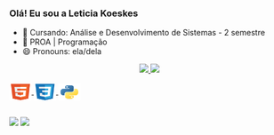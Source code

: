 ### Olá! Eu sou a Leticia Koeskes

- 📖 Cursando: Análise e Desenvolvimento de Sistemas - 2 semestre 
- 💙 PROA | Programação
- 😄 Pronouns: ela/dela

<div align="center">
  <a href="https://github.com/Koeskess">
  <img height="42%" src="https://github-readme-stats.vercel.app/api?username=Koeskess&show_icons=true&theme=dracula&include_all_commits=true&count_private=true"/>
  <img height="50%" src="https://github-readme-stats.vercel.app/api/top-langs/?username=Koeskess&layout=compact&langs_count=7&theme=dracula"/>
</div>

<div style="display: inline_block"><br>
  <img align="center" alt="lee-HTML" height="30" width="40" src="https://raw.githubusercontent.com/devicons/devicon/master/icons/html5/html5-original.svg">
  <img align="center" alt="lee-CSS" height="30" width="40" src="https://raw.githubusercontent.com/devicons/devicon/master/icons/css3/css3-original.svg">
  <img align="center" alt="lee-Python" height="30" width="40" src="https://raw.githubusercontent.com/devicons/devicon/master/icons/python/python-original.svg">
</div>

 ##
 
 <div>
  <a href="https://instagram.com/koeskes_" target="_blank"><img src="https://img.shields.io/badge/-Instagram-%23E4405F?style=for-the-badge&logo=instagram&logoColor=white" target="_blank"></a>
 <a href="Leticia Koeskes#7297" target="_blank"><img src="https://img.shields.io/badge/Discord-7289DA?style=for-the-badge&logo=discord&logoColor=white" target="_blank"></a> 
  
